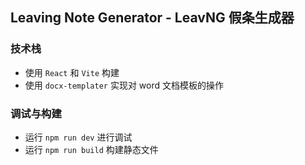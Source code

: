 ## Leaving Note Generator - LeavNG 假条生成器

### 技术栈

- 使用 `React` 和 `Vite` 构建
- 使用 `docx-templater` 实现对 word 文档模板的操作

### 调试与构建

- 运行 `npm run dev` 进行调试
- 运行 `npm run build` 构建静态文件